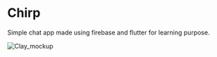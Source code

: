 # Chirp

Simple chat app made using firebase and flutter for learning purpose.


![Clay_mockup](https://user-images.githubusercontent.com/44511437/234049800-1a1dcad3-e8a8-4e24-92b3-e8d4a4fabd48.png)

